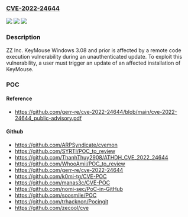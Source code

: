 ### [CVE-2022-24644](https://cve.mitre.org/cgi-bin/cvename.cgi?name=CVE-2022-24644)
![](https://img.shields.io/static/v1?label=Product&message=n%2Fa&color=blue)
![](https://img.shields.io/static/v1?label=Version&message=n%2Fa&color=blue)
![](https://img.shields.io/static/v1?label=Vulnerability&message=n%2Fa&color=brighgreen)

### Description

ZZ Inc. KeyMouse Windows 3.08 and prior is affected by a remote code execution vulnerability during an unauthenticated update. To exploit this vulnerability, a user must trigger an update of an affected installation of KeyMouse.

### POC

#### Reference
- https://github.com/gerr-re/cve-2022-24644/blob/main/cve-2022-24644_public-advisory.pdf

#### Github
- https://github.com/ARPSyndicate/cvemon
- https://github.com/SYRTI/POC_to_review
- https://github.com/ThanhThuy2908/ATHDH_CVE_2022_24644
- https://github.com/WhooAmii/POC_to_review
- https://github.com/gerr-re/cve-2022-24644
- https://github.com/k0mi-tg/CVE-POC
- https://github.com/manas3c/CVE-POC
- https://github.com/nomi-sec/PoC-in-GitHub
- https://github.com/soosmile/POC
- https://github.com/trhacknon/Pocingit
- https://github.com/zecool/cve

